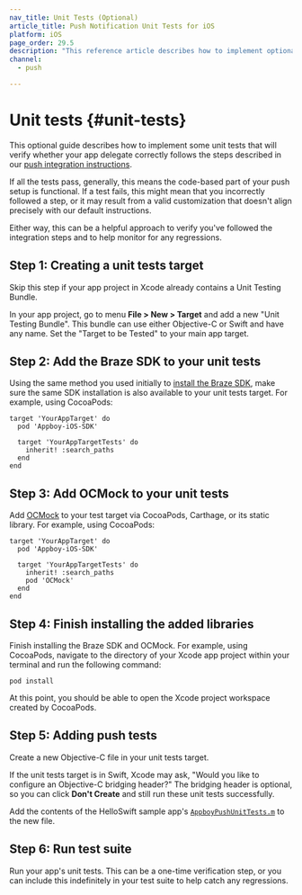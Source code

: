 ```yaml
---
nav_title: Unit Tests (Optional)
article_title: Push Notification Unit Tests for iOS
platform: iOS
page_order: 29.5
description: "This reference article describes how to implement optional unit tests for your iOS push implementation."
channel:
  - push

---
```


# Unit tests {#unit-tests}

This optional guide describes how to implement some unit tests that will verify whether your app delegate correctly follows the steps described in our [push integration instructions][1]. 

If all the tests pass, generally, this means the code-based part of your push setup is functional. If a test fails, this might mean that you incorrectly followed a step, or it may result from a valid customization that doesn't align precisely with our default instructions.

Either way, this can be a helpful approach to verify you've followed the integration steps and to help monitor for any regressions.

## Step 1: Creating a unit tests target

Skip this step if your app project in Xcode already contains a Unit Testing Bundle.

In your app project, go to menu **File > New > Target** and add a new "Unit Testing Bundle". This bundle can use either Objective-C or Swift and have any name. Set the "Target to be Tested" to your main app target.

## Step 2: Add the Braze SDK to your unit tests

Using the same method you used initially to [install the Braze SDK][2], make sure the same SDK installation is also available to your unit tests target. For example, using CocoaPods:

```
target 'YourAppTarget' do
  pod 'Appboy-iOS-SDK'

  target 'YourAppTargetTests' do
    inherit! :search_paths
  end
end
```

## Step 3: Add OCMock to your unit tests

Add [OCMock][3] to your test target via CocoaPods, Carthage, or its static library. For example, using CocoaPods:

```
target 'YourAppTarget' do
  pod 'Appboy-iOS-SDK'

  target 'YourAppTargetTests' do
    inherit! :search_paths
    pod 'OCMock'
  end
end
```

## Step 4: Finish installing the added libraries

Finish installing the Braze SDK and OCMock. For example, using CocoaPods, navigate to the directory of your Xcode app project within your terminal and run the following command:

```
pod install
```

At this point, you should be able to open the Xcode project workspace created by CocoaPods.

## Step 5: Adding push tests

Create a new Objective-C file in your unit tests target. 

If the unit tests target is in Swift, Xcode may ask, "Would you like to configure an Objective-C bridging header?" The bridging header is optional, so you can click **Don't Create** and still run these unit tests successfully.

Add the contents of the HelloSwift sample app's [`AppboyPushUnitTests.m`][4] to the new file.

## Step 6: Run test suite

Run your app's unit tests. This can be a one-time verification step, or you can include this indefinitely in your test suite to help catch any regressions.

[1]: {{site.baseurl}}/developer_guide/platform_integration_guides/ios/push_notifications/integration/
[2]: {{site.baseurl}}/developer_guide/platform_integration_guides/ios/initial_sdk_setup/overview/
[3]: https://ocmock.org/
[4]: https://github.com/Appboy/appboy-ios-sdk/blob/master/HelloSwift/HelloSwiftTests/AppboyPushUnitTests.m
